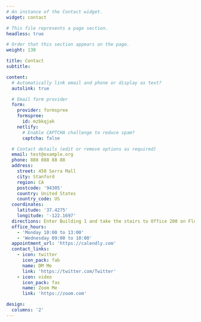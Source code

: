 ```yaml
---
# An instance of the Contact widget.
widget: contact

# This file represents a page section.
headless: true

# Order that this section appears on the page.
weight: 130

title: Contact
subtitle:

content:
  # Automatically link email and phone or display as text?
  autolink: true

  # Email form provider
  form:
    provider: formspree
    formspree:
      id: mzbkqjak
    netlify:
      # Enable CAPTCHA challenge to reduce spam?
      captcha: false

  # Contact details (edit or remove options as required)
  email: test@example.org
  phone: 888 888 88 88
  address:
    street: 450 Serra Mall
    city: Stanford
    region: CA
    postcode: '94305'
    country: United States
    country_code: US
  coordinates:
    latitude: '37.4275'
    longitude: '-122.1697'
  directions: Enter Building 1 and take the stairs to Office 200 on Floor 2
  office_hours:
    - 'Monday 10:00 to 13:00'
    - 'Wednesday 09:00 to 10:00'
  appointment_url: 'https://calendly.com'
  contact_links:
    - icon: twitter
      icon_pack: fab
      name: DM Me
      link: 'https://twitter.com/Twitter'
    - icon: video
      icon_pack: fas
      name: Zoom Me
      link: 'https://zoom.com'

design:
  columns: '2'
---
```

